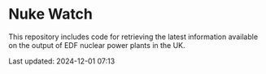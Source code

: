 # Nuke Watch

This repository includes code for retrieving the latest information available on the output of EDF nuclear power plants in the UK.

Last updated: 2024-12-01 07:13